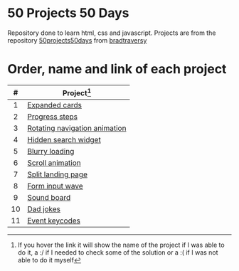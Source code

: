 # 50 Projects 50 Days

Repository done to learn html, css and javascript.
Projects are from the repository [50projects50days](https://github.com/bradtraversy/50projects50days) from [bradtraversy](https://github.com/bradtraversy)

# Order, name and link of each project

|  #  | Project[^1]                                                                        |
| :-: | ---------------------------------------------------------------------------------- |
|  1  | [Expanded cards](./projects/01-expanding-cards/ "Expanding cards")                 |
|  2  | [Progress steps](./projects/02-progress-steps/ "Progress steps")                   |
|  3  | [Rotating navigation animation](./projects/03-rotating-navigation-animation/ ":(") |
|  4  | [Hidden search widget](./projects/04-hidden-search-widget/ "Hidden search widget") |
|  5  | [Blurry loading](./projects/05-blurry-loading/ ":/")                               |
|  6  | [Scroll animation](./projects/06-scroll-animation/ "Scroll animation")             |
|  7  | [Split landing page](./projects/07-split-landing-page/ "Split landing page")       |
|  8  | [Form input wave](./projects/08-form-input-wave/ ":(")                             |
|  9  | [Sound board](./projects/09-sound-board/ "Sound board")                            |
| 10  | [Dad jokes](./projects/10-dad-jokes/ "Dad jokes")                                  |
| 11  | [Event keycodes](./projects/11-event-keycodes/ "Event keycodes")                   |

[^1]:
    If you hover the link it will show the name of the project if I was able to do it,
    a :/ if I needed to check some of the solution or
    a :( if I was not able to do it myself
